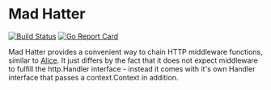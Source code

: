 Mad Hatter
==========

[![Build Status](https://travis-ci.org/docbobo/madhatter.svg?branch=master)](https://travis-ci.org/docbobo/madhatter)
[![Go Report Card](https://goreportcard.com/badge/github.com/docbobo/madhatter)](https://goreportcard.com/report/github.com/docbobo/madhatter)

Mad Hatter provides a convenient way to chain HTTP middleware functions, similar to [Alice](https://github.com/justinas/alice).
It just differs by the fact that it does not expect middleware to fulfill the http.Handler interface - instead it comes with
it's own Handler interface that passes a context.Context in addition.

